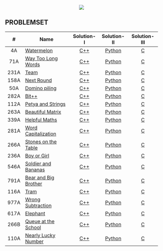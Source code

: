 <p align="center">
	<a href ="https://codeforces.com"><img src="https://i.imgur.com/qKUIWZa.png"><a/>
</p>

## PROBLEMSET

| # 	| Name 								    |		 Solution-I 													| Solution-II 													| Solution-III 	|
|:-:	|-------------------						    |:----------:													|:-----------:													|:------------:	|
|  4A	| [Watermelon](https://codeforces.com/problemset/problem/4/A)    |  [C++](https://github.com/j471n/Codeforces/blob/master/ProblemSet/4A_Watermelon/C%2B%2B/Solution.cpp)    	|  [Python](https://github.com/j471n/Codeforces/blob/master/ProblemSet/4A_Watermelon/Python/Solution.py)   	| 	 [C](https://github.com/j471n/Codeforces/blob/master/ProblemSet/4A_Watermelon/C/Solution.c)		|
|  71A	| [Way Too Long Words](https://codeforces.com/problemset/problem/71/A)    | [C++](https://github.com/j471n/Codeforces/blob/master/ProblemSet/71A_Way%20Too%20Long%20Words/C%2B%2B/Solution.cpp)    	|  [Python](https://github.com/j471n/Codeforces/blob/master/ProblemSet/71A_Way%20Too%20Long%20Words/Python/Solution.py)   	| 	 [C](https://github.com/j471n/Codeforces/blob/master/ProblemSet/71A_Way%20Too%20Long%20Words/C/Solution.c)		|
| 231A	| [Team](https://codeforces.com/problemset/problem/231/A)     			  | [C++](https://github.com/j471n/Codeforces/blob/master/ProblemSet/231A_Team/C%2B%2B/Solution.cpp)    	|  [Python](https://github.com/j471n/Codeforces/blob/master/ProblemSet/231A_Team/Python/Solution.py)   	| 	 [C](https://github.com/j471n/Codeforces/blob/master/ProblemSet/231A_Team/C/Solution.c)		|
| 158A 	| [Next Round](https://codeforces.com/problemset/problem/158/A)     	  | [C++](https://github.com/j471n/Codeforces/blob/master/ProblemSet/158A_Next%20Round/C%2B%2B/solution.cpp)    	|  [Python](https://github.com/j471n/Codeforces/blob/master/ProblemSet/158A_Next%20Round/Python/Solution.py)   	| 	 [C](https://github.com/j471n/Codeforces/blob/master/ProblemSet/158A_Next%20Round/C/solution.c)		|
| 50A	|  [Domino piling](https://codeforces.com/problemset/problem/50/A)  	  | [C++](https://github.com/j471n/Codeforces/blob/master/ProblemSet/50A_Domino%20Piling/C%2B%2B/solution.cpp)    	|  [Python](https://github.com/j471n/Codeforces/tree/master/ProblemSet/50A_Domino%20Piling/Python/solution.py)   	| 	 [C](https://github.com/j471n/Codeforces/blob/master/ProblemSet/50A_Domino%20Piling/C/solution.c)		|
| 282A 	|[Bit++](https://codeforces.com/problemset/problem/282/A)      			  | [C++](https://github.com/j471n/Codeforces/blob/master/ProblemSet/282A_Bit%2B%2B/C%2B%2B/solution.cpp)    	|  [Python](https://github.com/j471n/Codeforces/blob/master/ProblemSet/282A_Bit%2B%2B/Python/solution.py)   	| 	 [C](https://github.com/j471n/Codeforces/blob/master/ProblemSet/282A_Bit%2B%2B/C/solution.c)		|
| 112A 	| [Petya and Strings](https://codeforces.com/problemset/problem/112/A)    | [C++](https://github.com/j471n/Codeforces/blob/master/ProblemSet/112A_Petya%20and%20Strings/C%2B%2B/solution.cpp)    	|  [Python](https://github.com/j471n/Codeforces/blob/master/ProblemSet/112A_Petya%20and%20Strings/Python/solution.py)   	| 	 [C](https://github.com/j471n/Codeforces/blob/master/ProblemSet/112A_Petya%20and%20Strings/C/solution.c)		|
| 263A 	|  [Beautiful Matrix](https://codeforces.com/problemset/problem/263/A)    | [C++](https://github.com/j471n/Codeforces/blob/master/ProblemSet/263A_Beautiful%20Matrix/C%2B%2B/solution.cpp)    	|  [Python](https://github.com/j471n/Codeforces/blob/master/ProblemSet/263A_Beautiful%20Matrix/Python/solution.py)   	| 	 [C](https://github.com/j471n/Codeforces/blob/master/ProblemSet/263A_Beautiful%20Matrix/C/solution.c)		|
| 339A 	| [Helpful Maths](https://codeforces.com/problemset/problem/339/A)     	  | [C++](https://github.com/j471n/Codeforces/blob/master/ProblemSet/339A_Helpful%20Maths/C%2B%2B/solution.cpp)    	|  [Python](https://github.com/j471n/Codeforces/blob/master/ProblemSet/339A_Helpful%20Maths/Python/solution.py)   	| 	 [C](https://github.com/j471n/Codeforces/blob/master/ProblemSet/339A_Helpful%20Maths/C/solution.c)		|
| 281A 	| [Word Capitalization](https://codeforces.com/problemset/problem/281/A)   | [C++](https://github.com/j471n/Codeforces/blob/master/ProblemSet/281A_Word%20Capitalization/C++/solution.cpp)    	|  [Python](https://github.com/j471n/Codeforces/blob/master/ProblemSet/281A_Word%20Capitalization/Python/solution.py)   	| 	 [C](https://github.com/j471n/Codeforces/blob/master/ProblemSet/281A_Word%20Capitalization/C/solution.c)		|
| 266A	| [Stones on the Table](https://codeforces.com/problemset/problem/266/A)   | [C++](https://github.com/j471n/Codeforces/blob/master/ProblemSet/266A_Stones%20on%20the%20Table/C++/solution.cpp)    	|  [Python](https://github.com/j471n/Codeforces/blob/master/ProblemSet/266A_Stones%20on%20the%20Table/Python/solution.py)   	| 	 [C](https://github.com/j471n/Codeforces/blob/master/ProblemSet/266A_Stones%20on%20the%20Table/C/solution.c)		|
| 236A 	| [Boy or Girl](https://codeforces.com/problemset/problem/236/A)     	   | [C++](https://github.com/j471n/Codeforces/blob/master/ProblemSet/236A_Boy%20or%20Girl/C++/solution.cpp)    	|  [Python](https://github.com/j471n/Codeforces/blob/master/ProblemSet/236A_Boy%20or%20Girl/Python/solution.py)   	| 	 [C](https://github.com/j471n/Codeforces/blob/master/ProblemSet/236A_Boy%20or%20Girl/C/solution.c)		|
| 546A 	| [Soldier and Bananas](https://codeforces.com/problemset/problem/546/A)   | [C++](https://github.com/j471n/Codeforces/blob/master/ProblemSet/546A_Soldier%20and%20Bananas/C++/solution.cpp)    	|  [Python](https://github.com/j471n/Codeforces/blob/master/ProblemSet/546A_Soldier%20and%20Bananas/Python/solution.py)   	| 	 [C](https://github.com/j471n/Codeforces/blob/master/ProblemSet/546A_Soldier%20and%20Bananas/C/solution.c)		|
| 791A 	| [Bear and Big Brother](https://codeforces.com/problemset/problem/791/A)  | [C++](https://github.com/j471n/Codeforces/blob/master/ProblemSet/791A_Bear%20and%20Big%20Brother/C++/solution.cpp)    	|  [Python](https://github.com/j471n/Codeforces/blob/master/ProblemSet/791A_Bear%20and%20Big%20Brother/Python/solution.py)   	| 	 [C](https://github.com/j471n/Codeforces/blob/master/ProblemSet/791A_Bear%20and%20Big%20Brother/C/solution.c)		|
| 116A	| [Tram](https://codeforces.com/problemset/problem/116/A)     			   | [C++](https://github.com/j471n/Codeforces/blob/master/ProblemSet/116A_Tram/C++/solution.cpp)    	|  [Python](https://github.com/j471n/Codeforces/blob/master/ProblemSet/116A_Tram/Python/solution.py)   	| 	 [C](https://github.com/j471n/Codeforces/blob/master/ProblemSet/116A_Tram/C/solution.c)		|
| 977A 	| [Wrong Subtraction](https://codeforces.com/problemset/problem/977/A)     | [C++](https://github.com/j471n/Codeforces/blob/master/ProblemSet/977A_Wrong%20Subtraction/C++/solution.cpp)    	|  [Python](https://github.com/j471n/Codeforces/blob/master/ProblemSet/977A_Wrong%20Subtraction/Python/solution.py)   	| 	 [C](https://github.com/j471n/Codeforces/blob/master/ProblemSet/977A_Wrong%20Subtraction/C/solution.c)		|
| 617A 	| [Elephant](https://codeforces.com/problemset/problem/617/A)     		   | [C++](https://github.com/j471n/Codeforces/blob/master/ProblemSet/617A_Elephant/C%2B%2B/solution.cpp)    	|  [Python](https://github.com/j471n/Codeforces/blob/master/ProblemSet/617A_Elephant/Python/solution.py)   	| 	 [C](https://github.com/j471n/Codeforces/blob/master/ProblemSet/617A_Elephant/C/solution.c)		|
| 266B	| [Queue at the School](https://codeforces.com/problemset/problem/266/B)   | [C++](https://github.com/j471n/Codeforces/blob/master/ProblemSet/266B_Queue%20at%20the%20School/C%2B%2B/solution.cpp)    	|  [Python](https://github.com/j471n/Codeforces/blob/master/ProblemSet/266B_Queue%20at%20the%20School/Python/solution.py)   	| 	 [C](https://github.com/j471n/Codeforces/blob/master/ProblemSet/266B_Queue%20at%20the%20School/C/solution.c)		|
| 110A	| [Nearly Lucky Number](https://codeforces.com/problemset/problem/110/A)   | [C++](https://github.com/j471n/Codeforces/blob/master/ProblemSet/110A_Nearly%20Lucky%20Number/C%2B%2B/solution.cpp)    	|  [Python](https://github.com/j471n/Codeforces/blob/master/ProblemSet/110A_Nearly%20Lucky%20Number/Python/solution.py)   	| 	 [C](https://github.com/j471n/Codeforces/blob/master/ProblemSet/110A_Nearly%20Lucky%20Number/C/solution.c)		|





